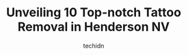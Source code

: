 ---
layout: ampstory
image: https://i0.wp.com/www.depkes.org/wp-content/uploads/2023/06/tattoo-removal-0-in-henderson-nv-1685845155.png?resize=640,853
author: techidn
featured: false
description: Discover the impressive array of Tattoo Removal options in Henderson NV, where you can find 10 of the largest Tattoo Removal establishments in the area. From renowned classics to hidden gems
title: Unveiling 10 Top-notch Tattoo Removal in Henderson NV
cover:
   title: Unveiling 10 Top-notch Tattoo Removal in Henderson NV
   subtitle: Rickpate
   background: https://www.depkes.org/wp-content/uploads/2023/06/tattoo-removal-0-in-henderson-nv-1685845155.png

pages: 
 - layout: thirds
   top: <h1>#1 Skin Factory Tattoo & Body Piercing</h1>
   bottom: "<p>This shop rocks! Super clean, in a very nice neighborhood and a professional staff. Joan was awesome to work with, skilled and friendly. He stayed late on a Sunday to acc</p>"
   background: https://www.depkes.org/wp-content/uploads/2023/06/tattoo-removal-1-in-henderson-nv-1685845156.png
   backgroundblur: true
 - layout: thirds
   top: <h1>#2 Reset Tattoo Removal</h1>
   bottom: "<p>Phenomenal laser tattoo removal! Blake is amazing and extremely knowledgeable about laser tattoo removal. He doesnt make false promises about the process or length of </p>"
   background: https://www.depkes.org/wp-content/uploads/2023/06/tattoo-removal-2-in-henderson-nv-1685845157.jpeg
   cta:
      link: https://www.depkes.org/blog/unveiling-10-top-notch-tattoo-removal-in-henderson-nv/
      text: Unveiling 10 Top-notch Tattoo Removal in Henderson NV
 - layout: thirds
   top: <h1>#3 Clear Out Ink Laser Tattoo Removal</h1>
   bottom: "<p>2610 W Horizon Ridge Pkwy #204, Henderson, NV 89052, United States</p>"
   background: https://www.depkes.org/wp-content/uploads/2023/06/tattoo-removal-3-in-henderson-nv-1685845158.png
   cta:
      link: https://www.depkes.org/blog/unveiling-10-top-notch-tattoo-removal-in-henderson-nv/
      text: Unveiling 10 Top-notch Tattoo Removal in Henderson NV
 - layout: thirds
   top: <h1>#4 LaserAway</h1>
   bottom: "<p>2260 Village Walk Dr Suite 100, Henderson, NV 89052, United States</p>"
   background: https://images.unsplash.com/photo-1522441815192-d9f04eb0615c?ixlib=rb-4.0.3&ixid=MnwxMjA3fDB8MHxwaG90by1wYWdlfHx8fGVufDB8fHx8&auto=format&fit=crop&w=640&h=853&q=80
   cta:
      link: https://www.depkes.org/blog/unveiling-10-top-notch-tattoo-removal-in-henderson-nv/
      text: Unveiling 10 Top-notch Tattoo Removal in Henderson NV
 - layout: thirds
   top: <h1>#5 Ink Busters</h1>
   bottom: "<p>2575 Montessouri St #110, Las Vegas, NV 89117, United States</p>"
   background: https://images.unsplash.com/photo-1567095761054-7a02e69e5c43?ixlib=rb-4.0.3&ixid=MnwxMjA3fDB8MHxwaG90by1wYWdlfHx8fGVufDB8fHx8&auto=format&fit=crop&w=640&h=853&q=80
   cta:
      link: https://www.depkes.org/blog/unveiling-10-top-notch-tattoo-removal-in-henderson-nv/
      text: Unveiling 10 Top-notch Tattoo Removal in Henderson NV
 - layout: thirds
   top: <h1>#6 Serenity Tattoo Removal</h1>
   bottom: "<p>4710 E Sahara Ave, Las Vegas, NV 89104, United States</p>"
   background: https://images.unsplash.com/photo-1580610447943-1bfbef5efe07?ixlib=rb-4.0.3&ixid=MnwxMjA3fDB8MHxwaG90by1wYWdlfHx8fGVufDB8fHx8&auto=format&fit=crop&w=640&h=853&q=80
   cta:
      link: https://www.depkes.org/blog/unveiling-10-top-notch-tattoo-removal-in-henderson-nv/
      text: Unveiling 10 Top-notch Tattoo Removal in Henderson NV
 - layout: thirds
   top: <h1>#7 Erased Laser Tattoo Removal</h1>
   bottom: "<p>3663 Sunset Rd Ste 508, Las Vegas, NV 89120, United States</p>"
   background: https://images.unsplash.com/photo-1515405295579-ba7b45403062?ixlib=rb-4.0.3&ixid=MnwxMjA3fDB8MHxwaG90by1wYWdlfHx8fGVufDB8fHx8&auto=format&fit=crop&w=640&h=853&q=80
   cta:
      link: https://www.depkes.org/blog/unveiling-10-top-notch-tattoo-removal-in-henderson-nv/
      text: Unveiling 10 Top-notch Tattoo Removal in Henderson NV
 - layout: thirds
   middle: Continue reading...
   background: https://images.unsplash.com/photo-1614648718611-0635f29016cb?ixlib=rb-4.0.3&ixid=MnwxMjA3fDB8MHxwaG90by1wYWdlfHx8fGVufDB8fHx8&auto=format&fit=crop&w=640&h=853&q=80
   cta:
      link: https://www.depkes.org/blog/unveiling-10-top-notch-tattoo-removal-in-henderson-nv/
      text: Unveiling 10 Top-notch Tattoo Removal in Henderson NV
      
---